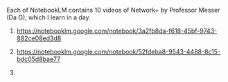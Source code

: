 Each of NotebookLM contains 10 videos of Network+ by Professor Messer (Da G), which I learn in a day.

1.  https://notebooklm.google.com/notebook/3a2fb8da-f618-45bf-9743-882ce08ed3d8

2.  https://notebooklm.google.com/notebook/52fdeba8-9543-4488-8c15-bdc05d8bae77

3.  


